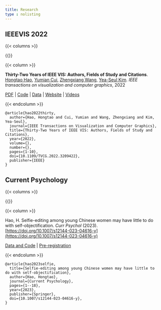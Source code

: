 ```yaml
---
title: Research
type : nolisting
---
```



## IEEEVIS 2022

{{< columns >}}


{{<figure-a src="/media/research/32vis-author-network.png" link="https://32vis.hongtaoh.com/" >}}

{{< column >}}

**Thirty-Two Years of IEEE VIS: Authors, Fields of Study and Citations**. [Hongtao Hao](/), [Yumian Cui](https://yumian-cui.github.io/), [Zhengxiang Wang](https://jaaack-wang.eu.org/), [Yea-Seul Kim](https://pages.cs.wisc.edu/~yeaseulkim/). *IEEE transactions on visualization and computer graphics*, 2022

[PDF](https://arxiv.org/pdf/2208.03772.pdf) | [Code](https://github.com/hongtaoh/32vis) | [Data](https://osf.io/zkvjm/) | [Website](https://32vis.hongtaoh.com/) | [Videos](/en/2023/04/27/vis-videos/)

{{< endcolumn >}}

```
@article{hao2022thirty,
  author={Hao, Hongtao and Cui, Yumian and Wang, Zhengxiang and Kim, Yea-Seul},
  journal={IEEE Transactions on Visualization and Computer Graphics}, 
  title={Thirty-Two Years of IEEE VIS: Authors, Fields of Study and Citations}, 
  year={2022},
  volume={},
  number={},
  pages={1-10},
  doi={10.1109/TVCG.2022.3209422},
  publisher={IEEE}
}
```

## Current Psychology

{{< columns >}}


{{<figure-a src="/media/research/selfie-freq.png" link="https://link.springer.com/article/10.1007/s12144-023-04616-y" >}}

{{< column >}}

Hao, H. Selfie-editing among young Chinese women may have little to do with self-objectification. *Curr Psychol* (2023). [https://doi.org/10.1007/s12144-023-04616-y](https://doi.org/10.1007/s12144-023-04616-y)

[Data and Code](https://osf.io/c78z3/) | [Pre-registration](https://osf.io/yb7en)

{{< endcolumn >}}

```
@article{hao2023selfie,
  title={Selfie-editing among young Chinese women may have little to do with self-objectification},
  author={Hao, Hongtao},
  journal={Current Psychology},
  pages={1--18},
  year={2023},
  publisher={Springer},
  doi={10.1007/s12144-023-04616-y},
}

```